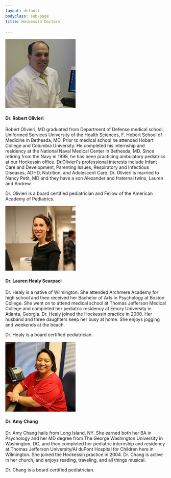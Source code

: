 ```yaml
---
layout: default
bodyclass: sub-page
title: Hockessin Doctors

---
```


<div class="media"> 
	<div class="media-left"> 
		<img class="media-object" alt="Photo of Dr. Robert Olivieri" src="images/Rob2.jpg">  
	</div> 
	<div class="media-body"> 
		<h4 class="media-heading">Dr. Robert Olivieri</h4> 
		<p>Robert Olivieri, MD graduated from Department of Defense medical school, Uniformed Services University of the Health Sciences, F. Hebert School of Medicine in Bethesda, MD. Prior to medical school he attended Hobart College and Columbia University. He completed his internship and residency at the National Naval Medical Center in Bethesda, MD. Since retiring from the Navy in 1998, he has been practicing ambulatory pediatrics at our Hockessin office. Dr.Olivieri's professional interests include Infant Care and Development, Parenting Issues, Respiratory and Infectious Diseases, ADHD, Nutrition, and Adolescent Care. Dr. Olivieri is married to Nancy Petit, MD and they have a son Alexander and fraternal twins, Lauren and Andrew.</p>
		<p>Dr. Olivieri is a board certified pediatrician and Fellow of the American Academy of Pediatrics.</p>
	</div> 
</div>

<div class="media"> 
	<div class="media-left"> 
		<img class="media-object" alt="Photo of Dr. Lauren Healy Scarpaci" src="images/Lori.jpg">  
	</div> 
	<div class="media-body"> 
		<h4 class="media-heading">Dr. Lauren Healy Scarpaci</h4> 
		<p>Dr. Healy is a native of Wilmington.  She attended Archmere Academy for high school and then received her Bachelor of Arts in Psychology at Boston College.  She went on to attend medical school at Thomas Jefferson Medical College and completed her pediatric residency at Emory University in Atlanta, Georgia.  Dr. Healy joined the Hockessin practice in 2000.  Her husband and three daughters keep her busy at home.  She enjoys jogging and weekends at the beach.</p>
		<p>Dr. Healy is a board certified pediatrician.</p>
	</div> 

</div>

<div class="media"> 
	<div class="media-left"> 
		<img class="media-object" alt="Photo of Dr. Amy Chang" src="images/Amy2.jpg">  
	</div> 
	<div class="media-body"> 
		<h4 class="media-heading">Dr. Amy Chang</h4> 
		<p>Dr. Amy Chang hails from Long Island, NY.  She earned both her BA in Psychology and her MD degree from The George Washington University in Washington, DC, and then completed her pediatric internship and residency at Thomas Jefferson University/AI duPont Hospital for Children here in Wilmington.  She joined the Hockessin practice in 2004.  Dr. Chang is active in her church, and enjoys reading, traveling, and all things musical. 
</p><p>Dr. Chang is a board certified pediatrician.</p>
	</div> 

</div>

